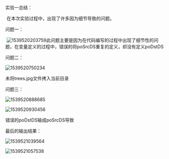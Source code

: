 实验一总结：

​	在本次实验过程中，出现了许多因为细节导致的问题。

问题一：

​	![1539520203759](C:\Users\huahu\AppData\Roaming\Typora\typora-user-images\1539520203759.png)此问题主要是因为在代码编写的过程中出现了细节性的问题，在变量定义的过程中，错误的将poSrcDS重复的定义，却没有定义poDstDS

问题二：

![1539520750234](C:\Users\huahu\AppData\Roaming\Typora\typora-user-images\1539520750234.png)

未将trees.jpg文件拷入当前目录

问题三：

![1539520888685](C:\Users\huahu\AppData\Roaming\Typora\typora-user-images\1539520888685.png)

![1539520930456](C:\Users\huahu\AppData\Roaming\Typora\typora-user-images\1539520930456.png)

错误的poDstDS输成poSrcDS导致

最后的输出结果：

![1539521039564](C:\Users\huahu\AppData\Roaming\Typora\typora-user-images\1539521039564.png)

![1539521057538](C:\Users\huahu\AppData\Roaming\Typora\typora-user-images\1539521057538.png)